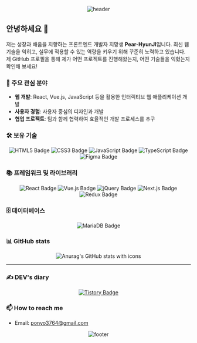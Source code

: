 <p align="center">
  <img src="https://capsule-render.vercel.app/api?type=waving&color=gradient&height=200&section=header&text=Welcome%20to%20my%20GitHub!&fontSize=50&fontColor=ffffff" alt="header"/>
</p>

## 안녕하세요 👋

저는 성장과 배움을 지향하는 프론트엔드 개발자 지망생 **Pear-HyunJI**입니다. 최신 웹 기술을 익히고, 실무에 적용할 수 있는 역량을 키우기 위해 꾸준히 노력하고 있습니다. 제 GitHub 프로필을 통해 제가 어떤 프로젝트를 진행해왔는지, 어떤 기술들을 익혔는지 확인해 보세요!

### 💼 주요 관심 분야
- **웹 개발**: React, Vue.js, JavaScript 등을 활용한 인터랙티브 웹 애플리케이션 개발
- **사용자 경험**: 사용자 중심의 디자인과 개발
-  **협업 프로젝트**: 팀과 함께 협력하여 효율적인 개발 프로세스를 추구

### 🛠️ 보유 기술

<p align="center">
  <img src="https://img.shields.io/badge/HTML5-E34F26?style=for-the-badge&logo=html5&logoColor=white" alt="HTML5 Badge"/>
  <img src="https://img.shields.io/badge/CSS3-1572B6?style=for-the-badge&logo=css3&logoColor=white" alt="CSS3 Badge"/>
  <img src="https://img.shields.io/badge/JavaScript-F7DF1E?style=for-the-badge&logo=javascript&logoColor=black" alt="JavaScript Badge"/>
  <img src="https://img.shields.io/badge/TypeScript-3178C6?style=for-the-badge&logo=typescript&logoColor=white" alt="TypeScript Badge"/>
  <img src="https://img.shields.io/badge/Figma-F24E1E?style=for-the-badge&logo=figma&logoColor=white" alt="Figma Badge"/>
</p>

### 📚 프레임워크 및 라이브러리

<p align="center">
  <img src="https://img.shields.io/badge/React-61DAFB?style=for-the-badge&logo=react&logoColor=black" alt="React Badge"/>
  <img src="https://img.shields.io/badge/Vue.js-4FC08D?style=for-the-badge&logo=vue.js&logoColor=white" alt="Vue.js Badge"/>
  <img src="https://img.shields.io/badge/jQuery-0769AD?style=for-the-badge&logo=jquery&logoColor=white" alt="jQuery Badge"/>
  <img src="https://img.shields.io/badge/Next.js-000000?style=for-the-badge&logo=nextdotjs&logoColor=white" alt="Next.js Badge"/>
  <img src="https://img.shields.io/badge/Redux-764ABC?style=for-the-badge&logo=redux&logoColor=white" alt="Redux Badge"/>
</p>

### 🗄️ 데이터베이스

<p align="center">
  <img src="https://img.shields.io/badge/MariaDB-003545?style=for-the-badge&logo=mariadb&logoColor=white" alt="MariaDB Badge"/>
</p>

### 📊 GitHub stats

<p align="center">
  <img src="https://github-readme-stats.vercel.app/api?username=Pear-HyunJI&show_icons=true&theme=ambient_gradient" alt="Anurag's GitHub stats with icons"/>
</p>

---

### ✍️ DEV's diary

<p align="center">
  <a href="https://dev-pear.tistory.com/" target="_blank">
    <img src="https://img.shields.io/badge/Tistory-000000?style=for-the-badge&logo=tistory&logoColor=white" alt="Tistory Badge"/>
  </a>
</p>

### 📫 How to reach me
- Email: [ponyo3764@gmail.com](mailto:ponyo3764@gmail.com)

<p align="center">
  <img src="https://capsule-render.vercel.app/api?type=waving&color=gradient&height=200&section=footer&fontSize=50&fontColor=ffffff" alt="footer"/>
</p>
